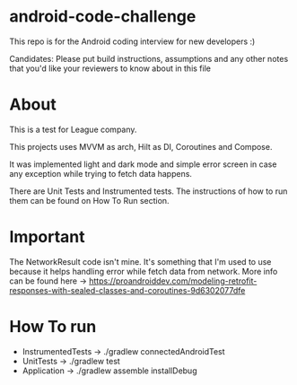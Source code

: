 # android-code-challenge

This repo is for the Android coding interview for new developers :)

Candidates:
Please put build instructions, assumptions and any other notes that you'd like your reviewers to
know about in this file

# About

This is a test for League company.

This projects uses MVVM as arch, Hilt as DI, Coroutines and Compose.

It was implemented light and dark mode and simple error screen in case any exception while trying to
fetch data happens.

There are Unit Tests and Instrumented tests. The instructions of how to run them can be found on How
To Run section.

# Important

The NetworkResult code isn't mine. It's something that I'm used to use because it helps handling
error while fetch data from network. More info can be found here
-> https://proandroiddev.com/modeling-retrofit-responses-with-sealed-classes-and-coroutines-9d6302077dfe

# How To run

* InstrumentedTests -> ./gradlew connectedAndroidTest
* UnitTests -> ./gradlew test
* Application -> ./gradlew assemble installDebug